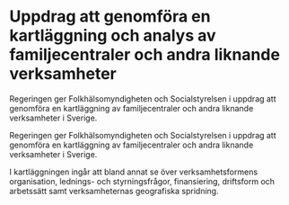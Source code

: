 # Uppdrag att genomföra en kartläggning och analys av familjecentraler och andra liknande verksamheter

Regeringen ger Folkhälsomyndigheten och Socialstyrelsen i uppdrag att genomföra en kartläggning av familjecentraler och andra liknande verksamheter i Sverige.

Regeringen ger Folkhälsomyndigheten och Socialstyrelsen i uppdrag att genomföra en kartläggning av familjecentraler och andra liknande verksamheter i Sverige.

I kartläggningen ingår att bland annat se över verksamhetsformens organisation, lednings- och styrningsfrågor, finansiering, driftsform och arbetssätt samt verksamheternas geografiska spridning.
